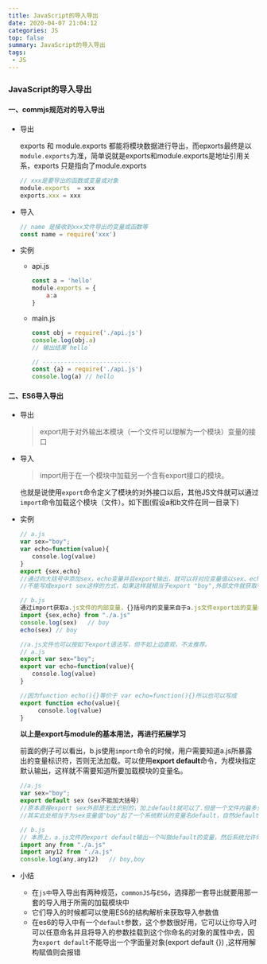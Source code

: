 ```yaml
---
title: JavaScript的导入导出
date: 2020-04-07 21:04:12
categories: JS
top: false
summary: JavaScript的导入导出
tags: 
 - JS
---
```




### JavaScript的导入导出

#### 一、commjs规范对的导入导出

* 导出

  exports 和 module.exports 都能将模块数据进行导出，而epxorts最终是以`module.exports`为准，简单说就是exports和module.exports是地址引用关系，exports 只是指向了module.exports

  ```js
  // xxx是要导出的函数或变量或对象
  module.exports  = xxx
  exports.xxx = xxx 
  ```

* 导入

  ```js
  // name 是接收到xxx文件导出的变量或函数等
  const name = require('xxx')
  ```

* 实例

  * api.js

    ```js
    const a = 'hello'
    module.exports = {
        a:a
    }
    ```

  * main.js

    ```js
    const obj = require('./api.js') 
    console.log(obj.a)
    // 输出结果`hello`
    
    // -------------------------
    const {a} = require('./api.js')
    console.log(a) // hello
    ```

#### 二、ES6导入导出

* 导出

  > export用于对外输出本模块（一个文件可以理解为一个模块）变量的接口

* 导入

  >import用于在一个模块中加载另一个含有export接口的模块。

  也就是说使用`export`命令定义了模块的对外接口以后，其他JS文件就可以通过`import`命令加载这个模块（文件）。如下图(假设a和b文件在同一目录下)

* 实例

  ```js
  // a.js
  var sex="boy";
  var echo=function(value){
  　　console.log(value)
  }
  export {sex,echo}  
  //通过向大括号中添加sex，echo变量并且export输出，就可以将对应变量值以sex、echo变量标识符形式暴露给其他文件而被读取到
  //不能写成export sex这样的方式，如果这样就相当于export "boy",外部文件就获取不到该文件的内部变量sex的值，因为没有对外输出变量接口,只是输出的字符串。
  
  // b.js
  通过import获取a.js文件的内部变量，{}括号内的变量来自于a.js文件export出的变量标识符。
  import {sex,echo} from "./a.js" 
  console.log(sex)   // boy
  echo(sex) // boy
  
  //a.js文件也可以按如下export语法写，但不如上边直观，不太推荐。
  // a.js
  export var sex="boy";
  export var echo=function(value){
  　　console.log(value)
  }
  
  //因为function echo(){}等价于 var echo=function(){}所以也可以写成
  export function echo(value){
  　　　console.log(value)
  }
  
  ```

  **以上是export与module的基本用法，再进行拓展学习** 

  前面的例子可以看出，b.js使用`import`命令的时候，用户需要知道a.js所暴露出的变量标识符，否则无法加载。可以使用**export default**命令，为模块指定默认输出，这样就不需要知道所要加载模块的变量名。 

  ```js
  //a.js
  var sex="boy";
  export default sex（sex不能加大括号）
  //原本直接export sex外部是无法识别的，加上default就可以了.但是一个文件内最多只能有一个export default。
  //其实此处相当于为sex变量值"boy"起了一个系统默认的变量名default，自然default只能有一个值，所以一个文件内不能有多个export default。
  
  // b.js
  // 本质上，a.js文件的export default输出一个叫做default的变量，然后系统允许你为它取任意名字。所以可以为import的模块起任何变量名，且不需要用大括号包含
  import any from "./a.js"
  import any12 from "./a.js" 
  console.log(any,any12)   // boy,boy
  ```

  

* 小结

  * 在`js中`导入导出有两种规范，`commonJS`与`ES6`，选择那一套导出就要用那一套的导入用于所需的加载模块中
  * 它们导入的时候都可以使用ES6的结构解析来获取导入参数值
  * 在es6的导入中有一个`default`参数，这个参数很好用，它可以让你导入时可以任意命名并且将导入的参数挂载到这个你命名的对象的属性中去，因为`export default`不能导出一个字面量对象(export default {}) ,这样用解构赋值则会报错